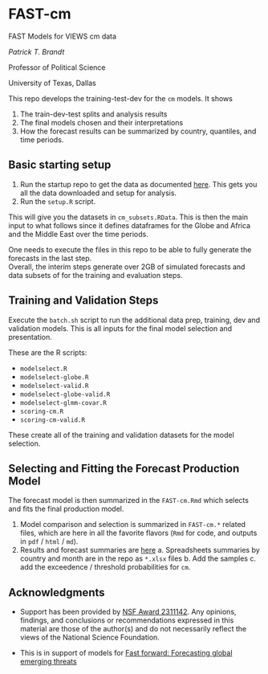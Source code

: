 # FAST-cm
FAST Models for VIEWS cm data

*Patrick T. Brandt*

Professor of Political Science 

University of Texas, Dallas

This repo develops the training-test-dev for the `cm` models.  It shows 

1.  The train-dev-test splits and analysis results
2.  The final models chosen and their interpretations
3.  How the forecast results can be summarized by country, quantiles, and time periods.

## Basic starting setup 

1.  Run the startup repo to get the data as documented [here](https://github.com/PTB-OEDA/VIEWS-Startup). This gets you all the data downloaded and setup for analysis.
2.  Run the `setup.R` script.

This will give you the datasets in `cm_subsets.RData`.  This is then the main input to what follows since it defines dataframes for the Globe and Africa and the Middle East over the time periods.

One needs to execute the files in this repo to be able to fully generate the forecasts in the last step.  
Overall, the interim steps generate over 2GB of simulated forecasts and data subsets of for the training and evaluation steps.  

## Training and Validation Steps

Execute the `batch.sh` script to run the additional data prep, training, dev and validation models.  This is all inputs for the final model selection and presentation.  

These are the R scripts:
  - `modelselect.R`
  - `modelselect-globe.R`
  - `modelselect-valid.R`
  - `modelselect-globe-valid.R`
  - `modelselect-glmm-covar.R`
  - `scoring-cm.R` 
  - `scoring-cm-valid.R`

These create all of the training and validation datasets for the model selection.

## Selecting and Fitting the Forecast Production Model

The forecast model is then summarized in the `FAST-cm.Rmd` which selects and fits the final production model.

1.  Model comparison and selection is summarized in `FAST-cm.*` related files, which are here in all the favorite flavors (`Rmd` for code, and outputs in `pdf` / `html` / `md`).
2.  Results and forecast summaries are [here](https://github.com/PTB-OEDA/FAST-cm/blob/main/FAST-cm.md#selected-model-negative-binomial-glmm-with-covariates)
    a.  Spreadsheets summaries by country and month are in the repo as `*.xlsx` files
    b.  Add the samples
    c.  add the exceedence / threshold probabilities for `cm`.


## Acknowledgments

- Support has been provided by [NSF Award 2311142](https://www.nsf.gov/awardsearch/showAward?AWD_ID=2311142).  Any opinions, findings, and conclusions or recommendations expressed in this material are those of the author(s) and do not necessarily reflect the views of the National Science Foundation.

- This is in support of models for [Fast forward: Forecasting global emerging threats](https://www.canada.ca/en/department-national-defence/programs/defence-ideas/element/contests/challenge/fast-foward-emerging-threats.html)

